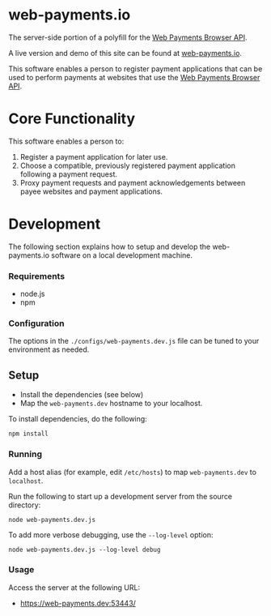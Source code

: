 # web-payments.io

The server-side portion of a polyfill for the [Web Payments Browser API][].

A live version and demo of this site can be found at [web-payments.io][].

This software enables a person to register payment applications that can be
used to perform payments at websites that use the [Web Payments Browser API][].

# Core Functionality

This software enables a person to:

1. Register a payment application for later use.
2. Choose a compatible, previously registered payment application following
   a payment request.
3. Proxy payment requests and payment acknowledgements between
   payee websites and payment applications.

# Development

The following section explains how to setup and develop the web-payments.io
software on a local development machine.

### Requirements

* node.js
* npm

### Configuration

The options in the `./configs/web-payments.dev.js` file can be tuned to your
environment as needed.

## Setup

* Install the dependencies (see below)
* Map the `web-payments.dev` hostname to your localhost.

To install dependencies, do the following:

    npm install

### Running

Add a host alias (for example, edit `/etc/hosts`) to map `web-payments.dev` to
`localhost`.

Run the following to start up a development server from the source directory:

    node web-payments.dev.js

To add more verbose debugging, use the `--log-level` option:

    node web-payments.dev.js --log-level debug

### Usage

Access the server at the following URL:

* https://web-payments.dev:53443/

[web-payments.io]: https://web-payments.io
[Web Payments Browser API]: http://wicg.github.io/web-payments-browser-api/
